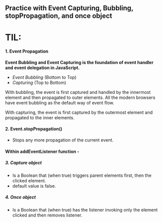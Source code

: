 ## Practice with Event Capturing, Bubbling, stopPropagation, and once object

# TIL:

#### 1. Event Propagation

**Event Bubbling and Event Capturing is the foundation of event handler and event delegation in JavaScript.**

- _Event Bubbling_ (Bottom to Top)
- _Capturing_ (Top to Bottom)

With bubbling, the event is first captured and handled by the innermost element and then propagated to outer elements. All the modern browsers have event bubbling as the default way of event flow.

With capturing, the event is first captured by the outermost element and propagated to the inner elements.

#### 2. Event.stopPropagation()

- Stops any more propagation of the current event.

#### Within addEventListener function -

##### 3. Capture object

- Is a Boolean that (when true) triggers parent elements first, then the clicked element.
- default value is false.

##### 4. Once object

- Is a Boolean that (when true) has the listener invoking only the element clicked and then removes listener.
